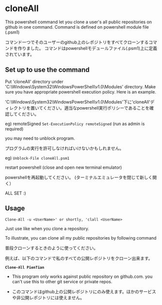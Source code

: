 # cloneAll
This powershell command let you clone a user's all public repositories on github in one command.
Command is defined on powershell module file (.psm1)

コマンド一つでそのユーザーのgithub上のレポジトリをすべてクローンするコマンドを作りました。
コマンドはpowershellモデュールファイル(.psm1)上に定義されています。


## Set up to use the command
Put 'cloneAll' directory under 'C:\Windows\System32\WindowsPowerShell\v1.0\Modules' directory. Make sure you have appropriate powershell execution policy. Here is an example.

'C:\Windows\System32\WindowsPowerShell\v1.0\Modules'下に'cloneAll'ディレクトリを置いてください。適当なpowershell実行ポリシーであることを確認してください。

eg) remoteSigned
`Set-ExecutionPolicy remoteSigned`   (run as admin is required)

you may need to unblock program.

プログラムの実行を許可しなければいけないかもしれません。

eg)
`Unblock-File cloneAll.psm1`

restart powershell (close and open new terminal emulator)

powershellを再起動してください。 (ターミナルエミュレータを閉じて新しく開く）

ALL SET :)
## Usage
`Clone-All -u <UserName>' or shortly, 'clall <UserName>`

Just use like when you clone a repository.

To illustrate, you can clone all my public repositories by following command

普段クローンするときのように使ってください。

例えば、以下のコマンドで私のすべての公開レポジトリをクローン出来ます。

**`Clone-All PienTian`**


* This program only works against public repository on github.com. you can't use this to other git service or private repos. 

* このコマンドはgithub上の公開レポジトリにのみ使えます。ほかのサービスや非公開レポジトリには使えません。
